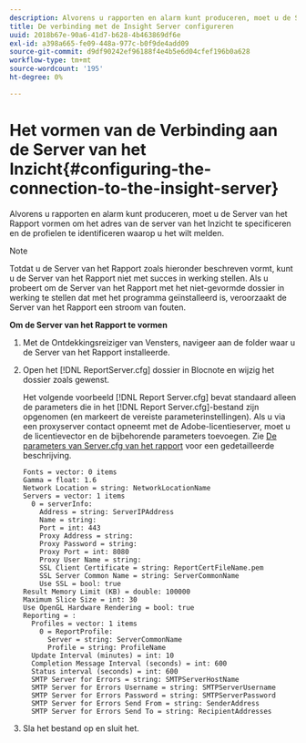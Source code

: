 ```yaml
---
description: Alvorens u rapporten en alarm kunt produceren, moet u de Server van het Rapport vormen om het adres van de server van het Inzicht te specificeren en de profielen te identificeren waarop u het wilt melden.
title: De verbinding met de Insight Server configureren
uuid: 2018b67e-90a6-41d7-b628-4b463869df6e
exl-id: a398a665-fe09-448a-977c-b0f9de4add09
source-git-commit: d9df90242ef96188f4e4b5e6d04cfef196b0a628
workflow-type: tm+mt
source-wordcount: '195'
ht-degree: 0%

---
```


# Het vormen van de Verbinding aan de Server van het Inzicht{#configuring-the-connection-to-the-insight-server}

Alvorens u rapporten en alarm kunt produceren, moet u de Server van het Rapport vormen om het adres van de server van het Inzicht te specificeren en de profielen te identificeren waarop u het wilt melden.

>[!NOTE]
>
>Totdat u de Server van het Rapport zoals hieronder beschreven vormt, kunt u de Server van het Rapport niet met succes in werking stellen. Als u probeert om de Server van het Rapport met het niet-gevormde dossier in werking te stellen dat met het programma geïnstalleerd is, veroorzaakt de Server van het Rapport een stroom van fouten.

**Om de Server van het Rapport te vormen**

1. Met de Ontdekkingsreiziger van Vensters, navigeer aan de folder waar u de Server van het Rapport installeerde.
1. Open het [!DNL ReportServer.cfg] dossier in Blocnote en wijzig het dossier zoals gewenst.

   Het volgende voorbeeld [!DNL Report Server.cfg] bevat standaard alleen de parameters die in het [!DNL Report Server.cfg]-bestand zijn opgenomen (en markeert de vereiste parameterinstellingen). Als u via een proxyserver contact opneemt met de Adobe-licentieserver, moet u de licentievector en de bijbehorende parameters toevoegen. Zie [De parameters van Server.cfg van het rapport](../../../home/c-rpt-oview/c-rpt-param-ref/c-rpt-svr-param.md#concept-53359b328fd140d593c3f2fc0031be06) voor een gedetailleerde beschrijving.

   ```
   Fonts = vector: 0 items
   Gamma = float: 1.6
   Network Location = string: NetworkLocationName
   Servers = vector: 1 items
     0 = serverInfo:
       Address = string: ServerIPAddress
       Name = string: 
       Port = int: 443
       Proxy Address = string:
       Proxy Password = string:
       Proxy Port = int: 8080
       Proxy User Name = string:
       SSL Client Certificate = string: ReportCertFileName.pem
       SSL Server Common Name = string: ServerCommonName
       Use SSL = bool: true
   Result Memory Limit (KB) = double: 100000
   Maximum Slice Size = int: 30
   Use OpenGL Hardware Rendering = bool: true
   Reporting = :
     Profiles = vector: 1 items
       0 = ReportProfile:
         Server = string: ServerCommonName
         Profile = string: ProfileName
     Update Interval (minutes) = int: 10
     Completion Message Interval (seconds) = int: 600
     Status interval (seconds) = int: 600
     SMTP Server for Errors = string: SMTPServerHostName
     SMTP Server for Errors Username = string: SMTPServerUsername
     SMTP Server for Errors Password = string: SMTPServerPassword
     SMTP Server for Errors Send From = string: SenderAddress
     SMTP Server for Errors Send To = string: RecipientAddresses
   ```

1. Sla het bestand op en sluit het.
